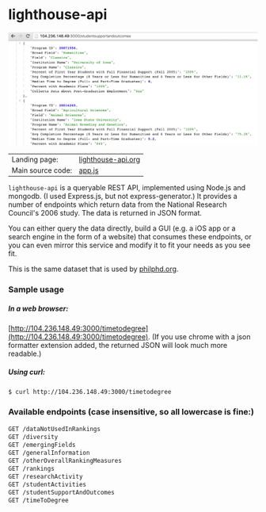 # lighthouse-api

![Screenshot](screenshot.png)

|||
|---|---|
| Landing page: | [lighthouse-api.org](http://lighthouse-api.org) |
| Main source code: | [app.js](app.js) |

<code>lighthouse-api</code> is a queryable REST API, implemented using Node.js and mongodb.  (I used Express.js, but not express-generator.)  It provides a number of endpoints which return data from the National Research Council's 2006 study. The data is returned in JSON format.

You can either query the data directly, build a GUI (e.g. a iOS app or a search engine in the form of a website) that consumes these endpoints, or you can even mirror this service and modify it to fit your needs as you see fit. 

This is the same dataset that is used by [philphd.org](http://philphd.org).


### Sample usage

##### In a web browser:

[http://104.236.148.49:3000/timetodegree](http://104.236.148.49:3000/timetodegree). (If you use chrome with a json formatter extension added, the returned JSON will look much more readable.)

##### Using curl:
```
$ curl http://104.236.148.49:3000/timetodegree
```

### Available endpoints (case insensitive, so all lowercase is fine:)

```
GET /dataNotUsedInRankings
GET /diversity
GET /emergingFields
GET /generalInformation
GET /otherOverallRankingMeasures
GET /rankings
GET /researchActivity
GET /studentActivities
GET /studentSupportAndOutcomes
GET /timeToDegree
```
